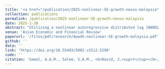 ```yaml
---
title: '<a href="/publication/2025-nonlinear-SE-growth-nexus-malaysia" style="text-decoration:none;">Investigating the  effect  of  the  shadow  economy  on Malaysia’seconomic growth: Insight from a nonlinear perspective</a>'
collection: publications
permalink: /publication/2025-nonlinear-SE-growth-nexus-malaysia
date: 2025-1-30
abstract: "Utilizing a nonlinear autoregressive distributed lag (NARDL) model, this study aims to find out if the shadow economy's (SE) effect on Malaysia's economic growth is not linear from 1970 to 2022. This model uniquely identifies potential nonlinearities or asymmetries in the relationship between SE and growth. The results of the bounds tests show that there is a strong long-term link between economic growth and both good and bad changes in the SE, as well as variables like inflation, urban population growth in cities, financial development, and economic uncertainty.  Furthermore, the results indicate that the SE’s influence on growth is nonlinear, both in the short and long term. In particular, both growing and shrinking the SE have positive effects on growth, but growing the SE has a bigger long-term effect than shrinking it. Conversely, in the short term, reductions in the SE’s size have a greater impact. Additionally, inflation, urban population growth, financial development, and economic uncertainties emerge as key determinants of growth across both time horizons. These findings suggest the need for policies that reduce the size of the shadow economy and encourage the shift from informal to formal economic activities to foster sustained economic growth."
venue: 'Asian Economic and Financial Review'
paperurl: '/files/pdf/research/Awadh-nonlinear-SE-growth-malaysia.pdf'
github: ''
data: ''
link: 'https://doi.org/10.55493/5002.v15i2.5290'
code: ''
citation: 'Gamal, A.A.M., Salem, S.A.M., <b>David, J.<sup>†</sup></b>, Tha, G.P., & Viswanathan, K.K. (2025). &quot;2025-nonlinear-SE-growth.&quot; <i>Asian Economic and Financial Review</i>, <i>15</i>(2), 182-195. https://doi.org/10.55493/5002.v15i2.5290.'
---
```

